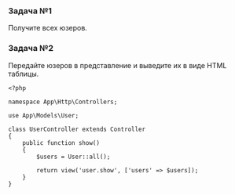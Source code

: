 ### Задача №1

Получите всех юзеров.

### Задача №2

Передайте юзеров в представление и выведите их в виде HTML таблицы.

    <?php
    
    namespace App\Http\Controllers;
    
    use App\Models\User;
    
    class UserController extends Controller
    {
        public function show()
        {
            $users = User::all();
    
            return view('user.show', ['users' => $users]);
        }
    }
